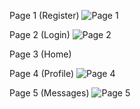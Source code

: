 Page 1 (Register)
![Page 1](https://github.com/breub6/TUGAS/assets/112238260/d37aac14-32e7-4755-b76f-3de0d2fdf299)

Page 2 (Login)
![Page 2](https://github.com/breub6/TUGAS/assets/112238260/5a68d53f-741f-46e5-bf1c-0f4518a05619)


Page 3 (Home)


Page 4 (Profile)
![Page 4](https://github.com/breub6/TUGAS/assets/112238260/c2a97288-a038-4998-9ff8-01d60ffa71a4)

Page 5 (Messages)
![Page 5](https://github.com/breub6/TUGAS/assets/112238260/ac2a0ae2-74ae-439c-8134-630051e52af1)
